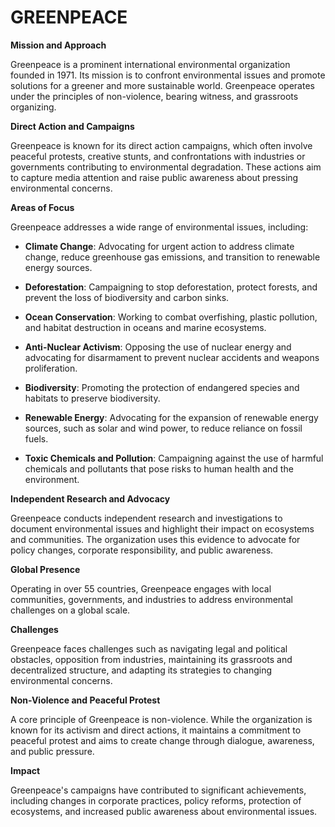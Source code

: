 # GREENPEACE

**Mission and Approach**

Greenpeace is a prominent international environmental organization founded in 1971. Its mission is to confront environmental issues and promote solutions for a greener and more sustainable world. Greenpeace operates under the principles of non-violence, bearing witness, and grassroots organizing.

**Direct Action and Campaigns**

Greenpeace is known for its direct action campaigns, which often involve peaceful protests, creative stunts, and confrontations with industries or governments contributing to environmental degradation. These actions aim to capture media attention and raise public awareness about pressing environmental concerns.

**Areas of Focus**

Greenpeace addresses a wide range of environmental issues, including:

- **Climate Change**: Advocating for urgent action to address climate change, reduce greenhouse gas emissions, and transition to renewable energy sources.

- **Deforestation**: Campaigning to stop deforestation, protect forests, and prevent the loss of biodiversity and carbon sinks.

- **Ocean Conservation**: Working to combat overfishing, plastic pollution, and habitat destruction in oceans and marine ecosystems.

- **Anti-Nuclear Activism**: Opposing the use of nuclear energy and advocating for disarmament to prevent nuclear accidents and weapons proliferation.

- **Biodiversity**: Promoting the protection of endangered species and habitats to preserve biodiversity.

- **Renewable Energy**: Advocating for the expansion of renewable energy sources, such as solar and wind power, to reduce reliance on fossil fuels.

- **Toxic Chemicals and Pollution**: Campaigning against the use of harmful chemicals and pollutants that pose risks to human health and the environment.

**Independent Research and Advocacy**

Greenpeace conducts independent research and investigations to document environmental issues and highlight their impact on ecosystems and communities. The organization uses this evidence to advocate for policy changes, corporate responsibility, and public awareness.

**Global Presence**

Operating in over 55 countries, Greenpeace engages with local communities, governments, and industries to address environmental challenges on a global scale.

**Challenges**

Greenpeace faces challenges such as navigating legal and political obstacles, opposition from industries, maintaining its grassroots and decentralized structure, and adapting its strategies to changing environmental concerns.

**Non-Violence and Peaceful Protest**

A core principle of Greenpeace is non-violence. While the organization is known for its activism and direct actions, it maintains a commitment to peaceful protest and aims to create change through dialogue, awareness, and public pressure.

**Impact**

Greenpeace's campaigns have contributed to significant achievements, including changes in corporate practices, policy reforms, protection of ecosystems, and increased public awareness about environmental issues.